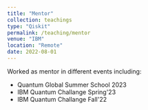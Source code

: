```yaml
---
title: "Mentor"
collection: teachings
type: "Qiskit"
permalink: /teaching/mentor
venue: "IBM"
location: "Remote"
date: 2022-08-01
---
```

Worked as mentor in different events including:
* Quantum Global Summer School 2023
* IBM Quantum Challange Spring'23
* IBM Quantum Challange Fall'22
